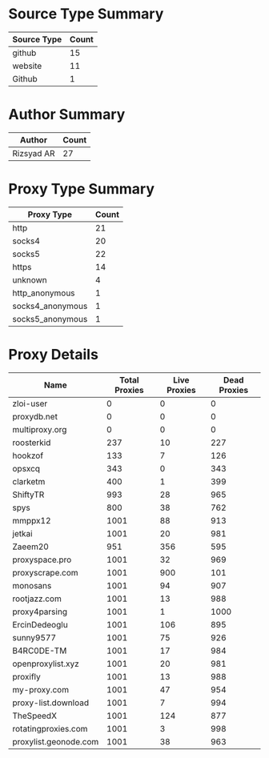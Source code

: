 # Source Type Summary

| Source Type | Count |
|-------------|-------|
| github | 15 |
| website | 11 |
| Github | 1 |


# Author Summary

| Author | Count |
|--------|-------|
| Rizsyad AR | 27 |


# Proxy Type Summary

| Proxy Type | Count |
|------------|-------|
| http | 21 |
| socks4 | 20 |
| socks5 | 22 |
| https | 14 |
| unknown | 4 |
| http_anonymous | 1 |
| socks4_anonymous | 1 |
| socks5_anonymous | 1 |


# Proxy Details

| Name | Total Proxies | Live Proxies | Dead Proxies |
|------|---------------|--------------|---------------|
| zloi-user | 0 | 0 | 0 |
| proxydb.net | 0 | 0 | 0 |
| multiproxy.org | 0 | 0 | 0 |
| roosterkid | 237 | 10 | 227 |
| hookzof | 133 | 7 | 126 |
| opsxcq | 343 | 0 | 343 |
| clarketm | 400 | 1 | 399 |
| ShiftyTR | 993 | 28 | 965 |
| spys | 800 | 38 | 762 |
| mmppx12 | 1001 | 88 | 913 |
| jetkai | 1001 | 20 | 981 |
| Zaeem20 | 951 | 356 | 595 |
| proxyspace.pro | 1001 | 32 | 969 |
| proxyscrape.com | 1001 | 900 | 101 |
| monosans | 1001 | 94 | 907 |
| rootjazz.com | 1001 | 13 | 988 |
| proxy4parsing | 1001 | 1 | 1000 |
| ErcinDedeoglu | 1001 | 106 | 895 |
| sunny9577 | 1001 | 75 | 926 |
| B4RC0DE-TM | 1001 | 17 | 984 |
| openproxylist.xyz | 1001 | 20 | 981 |
| proxifly | 1001 | 13 | 988 |
| my-proxy.com | 1001 | 47 | 954 |
| proxy-list.download | 1001 | 7 | 994 |
| TheSpeedX | 1001 | 124 | 877 |
| rotatingproxies.com | 1001 | 3 | 998 |
| proxylist.geonode.com | 1001 | 38 | 963 |
